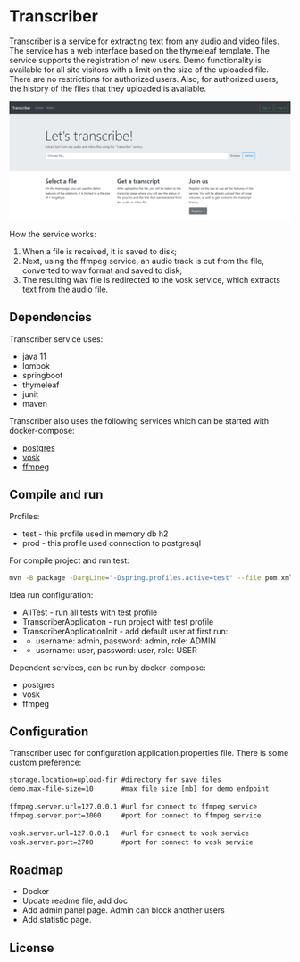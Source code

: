 # Transcriber
Transcriber is a service for extracting text from any audio and video files.
The service has a web interface based on the thymeleaf template.
The service supports the registration of new users.
Demo functionality is available for all site visitors with a limit on the size of the uploaded file.
There are no restrictions for authorized users. Also, for authorized users, the history of the files that they uploaded is available.

![Image](img/mainPage.png?raw=true)

How the service works:
1. When a file is received, it is saved to disk;
2. Next, using the ffmpeg service, an audio track is cut from the file, converted to wav format and saved to disk;
3. The resulting wav file is redirected to the vosk service, which extracts text from the audio file.

## Dependencies
Transcriber service uses:
- java 11
- lombok
- springboot
- thymeleaf
- junit
- maven

Transcriber also uses the following services which can be started with docker-compose:
- [postgres](https://hub.docker.com/_/postgres)
- [vosk](https://hub.docker.com/r/alphacep/kaldi-en)
- [ffmpeg](https://hub.docker.com/r/kazhar/ffmpeg-api)

## Compile and run
Profiles:
- test - this profile used in memory db h2
- prod - this profile used connection to postgresql

For compile project and run test:
```bash
mvn -B package -DargLine="-Dspring.profiles.active=test" --file pom.xml
```

Idea run configuration:
- AllTest - run all tests with test profile
- TranscriberApplication - run project with test profile
- TranscriberApplicationInit - add default user at first run:
- - username: admin, password: admin, role: ADMIN
- - username: user, password: user, role: USER

Dependent services, can be run by docker-compose:
- postgres
- vosk
- ffmpeg

## Configuration
Transcriber used for configuration application.properties file. There is some custom preference:
```
storage.location=upload-fir #directory for save files
demo.max-file-size=10       #max file size [mb] for demo endpoint

ffmpeg.server.url=127.0.0.1 #url for connect to ffmpeg service
ffmpeg.server.port=3000     #port for connect to ffmpeg service

vosk.server.url=127.0.0.1   #url for connect to vosk service
vosk.server.port=2700       #port for connect to vosk service
```

## Roadmap
- Docker
- Update readme file, add doc
- Add admin panel page. Admin can block another users 
- Add statistic page.

## License